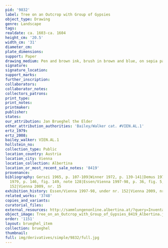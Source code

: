 ```yaml
---
pid: '9832'
label: Tree on an Outcrop with Group of Gypsies
object_type: Drawing
genre: Landscape
tags: 
realdate: ca. 1603-ca. 1604
height_cm: '20.5'
width_cm: '31'
diameter_cm: 
plate_dimensions: 
support: Paper
drawing_medium: Pen and brown ink, brush in brown and blue, on sepia paper
signature: 
signature_location: 
support_marks: 
further_inscription: 
collaborators: 
collaborator_notes: 
collectors_patrons: 
print_type: 
print_notes: 
printmaker: 
publisher: 
states: 
our_attribution: Jan Brueghel the Elder
other_attribution_authorities: 'Bailey/Walker cat. #VIEN.AL.1'
ertz_1979: 
ertz_2008: 
bailey_walker: VIEN.AL.1
hollstein_no: 
collection_type: Public
location_country: Austria
location_city: Vienna
location_collection: Albertina
location_or_most_recent_sale_notes: '8419'
provenance: 
bibliography: Gerszi 1965, p. 107-109|Winner 1972, p. 139-141|Demus 1973, nr. 4|Ertz
  1979, p. 146, fig. 149, note 128|Essen/Vienna 1997-98, p. 36, fig. 5, p. 438, nr.
  152|Vienna 2009, nr. 15
exhibition_history: Essen/Vienna 1997-98, under nr. 152|Vienna 2009, nr. 15
related_works: '3748'
copies_and_variants: 
curatorial_files: 
external_resources: http://sammlungenonline.albertina.at/?query=Inventarnummer%3D%5B8419%5D&showtype=record
object_image: Tree_on_an_Outcrop_with_Group_of_Gypsies_8419_Albertina.jpg
order: '1151'
layout: brueghel_item
collection: brueghel
thumbnail: 
full: img/derivatives/simple/9832/full.jpg
---
```

